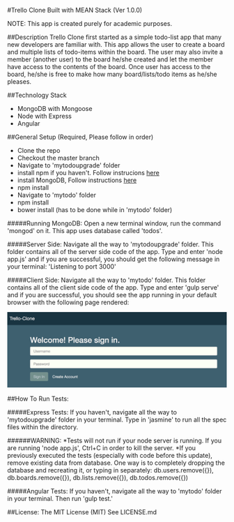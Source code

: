 #Trello Clone Built with MEAN Stack (Ver 1.0.0)

NOTE: This app is created purely for academic purposes.

##Description
Trello Clone first started as a simple todo-list app that many new developers are familiar with. This app allows the user to create a board and multiple lists of todo-items within the board. The user may also invite a member (another user) to the board he/she created and let the member have access to the contents of the board. Once user has access to the board, he/she is free to make how many board/lists/todo items as he/she pleases.

##Technology Stack
* MongoDB with Mongoose
* Node with Express
* Angular

##General Setup (Required, Please follow in order)
* Clone the repo
* Checkout the master branch
* Navigate to 'mytodoupgrade' folder
* install npm if you haven't. Follow instrucions [here](https://docs.npmjs.com/getting-started/installing-node)
* install MongoDB, Follow instructions [here](https://www.npmjs.com/package/mongodb)
* npm install
* Navigate to 'mytodo' folder
* npm install
* bower install (has to be done while in 'mytodo' folder)

#####Running MongoDB:
Open a new terminal window, run the command 'mongod' on it. This app uses database called 'todos'.

#####Server Side:
Navigate all the way to 'mytodoupgrade' folder. This folder contains all of the server side code of the app. Type and enter 'node app.js' and if you are successful, you should get the following message in your terminal: 'Listening to port 3000'

#####Client Side: 
Navigate all the way to 'mytodo' folder. This folder contains all of the client side code of the app. Type and enter 'gulp serve' and if you are successful, you should see the app running in your default browser with the following page rendered:

![Alt text](signin-new-design.png "Sign In Page of the App")

##How To Run Tests:

#####Express Tests:
If you haven't, navigate all the way to 'mytodoupgrade' folder in your terminal. Type in 'jasmine' to run all the spec files within the directory. 

######WARNING: 
*Tests will not run if your node server is running. If you are running 'node app.js', Ctrl+C in order to kill the server.
*If you previously executed the tests (especially with code before this update), remove existing data from database. One way is to completely dropping the database and recreating it, or typing in separately: db.users.remove({}), db.boards.remove({}), db.lists.remove({}), db.todos.remove({})

#####Angular Tests:
If you haven't, navigate all the way to 'mytodo' folder in your terminal. Then run 'gulp test.'

##License:
The MIT License (MIT)
See LICENSE.md


